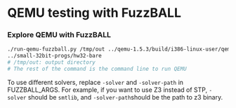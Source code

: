 # QEMU testing with FuzzBALL

### Explore QEMU with FuzzBALL
```bash
./run-qemu-fuzzball.py /tmp/out ../qemu-1.5.3/build/i386-linux-user/qemu-i386 -R 16777216 \
../small-32bit-progs/hw32-bare
# /tmp/out: output directory
# The rest of the command is the command line to run QEMU
```
To use different solvers, replace `-solver` and `-solver-path` in FUZZBALL_ARGS.
For example, if you want to use Z3 instead of STP, `-solver` should be `smtlib`, and `-solver-path`should be the path to z3 binary.